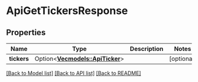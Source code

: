 # ApiGetTickersResponse

## Properties

Name | Type | Description | Notes
------------ | ------------- | ------------- | -------------
**tickers** | Option<[**Vec<models::ApiTicker>**](apiTicker.md)> |  | [optional]

[[Back to Model list]](../README.md#documentation-for-models) [[Back to API list]](../README.md#documentation-for-api-endpoints) [[Back to README]](../README.md)


